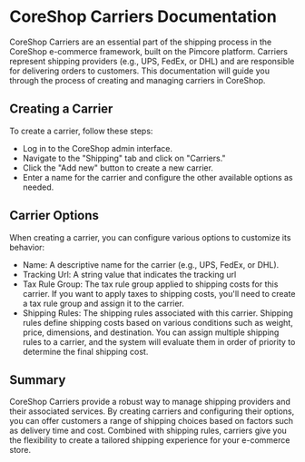 # CoreShop Carriers Documentation

CoreShop Carriers are an essential part of the shipping process in the CoreShop e-commerce framework, built on the Pimcore platform. Carriers represent shipping providers (e.g., UPS, FedEx, or DHL) and are responsible for delivering orders to customers. This documentation will guide you through the process of creating and managing carriers in CoreShop.

## Creating a Carrier

To create a carrier, follow these steps:

 - Log in to the CoreShop admin interface.
 - Navigate to the "Shipping" tab and click on "Carriers."
 - Click the "Add new" button to create a new carrier.
 - Enter a name for the carrier and configure the other available options as needed.

## Carrier Options

When creating a carrier, you can configure various options to customize its behavior:

 - Name: A descriptive name for the carrier (e.g., UPS, FedEx, or DHL).
 - Tracking Url: A string value that indicates the tracking url
 - Tax Rule Group: The tax rule group applied to shipping costs for this carrier. If you want to apply taxes to shipping costs, you'll need to create a tax rule group and assign it to the carrier.
 - Shipping Rules: The shipping rules associated with this carrier. Shipping rules define shipping costs based on various conditions such as weight, price, dimensions, and destination. You can assign multiple shipping rules to a carrier, and the system will evaluate them in order of priority to determine the final shipping cost.

## Summary
CoreShop Carriers provide a robust way to manage shipping providers and their associated services. By creating carriers and configuring their options, you can offer customers a range of shipping choices based on factors such as delivery time and cost. Combined with shipping rules, carriers give you the flexibility to create a tailored shipping experience for your e-commerce store.